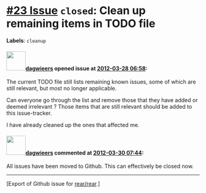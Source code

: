 [\#23 Issue](https://github.com/rear/rear/issues/23) `closed`: Clean up remaining items in TODO file
====================================================================================================

**Labels**: `cleanup`

#### <img src="https://avatars.githubusercontent.com/u/388198?u=0732dee3fe5002278cfbf40359ec431bdcf5f06c&v=4" width="50">[dagwieers](https://github.com/dagwieers) opened issue at [2012-03-28 06:58](https://github.com/rear/rear/issues/23):

The current TODO file still lists remaining known issues, some of which
are still relevant, but most no longer applicable.

Can everyone go through the list and remove those that they have added
or deemed irrelevant ? Those items that are still relevant should be
added to this issue-tracker.

I have already cleaned up the ones that affected me.

#### <img src="https://avatars.githubusercontent.com/u/388198?u=0732dee3fe5002278cfbf40359ec431bdcf5f06c&v=4" width="50">[dagwieers](https://github.com/dagwieers) commented at [2012-03-30 07:44](https://github.com/rear/rear/issues/23#issuecomment-4837851):

All issues have been moved to Github. This can effectively be closed
now.

------------------------------------------------------------------------

\[Export of Github issue for
[rear/rear](https://github.com/rear/rear).\]
